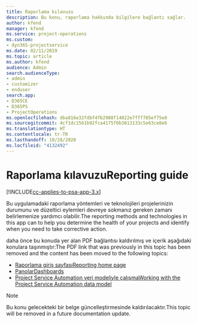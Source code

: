 ```yaml
---
title: Raporlama kılavuzu
description: Bu konu, raporlama hakkında bilgilere bağlantı sağlar.
author: kfend
manager: kfend
ms.service: project-operations
ms.custom:
- dyn365-projectservice
ms.date: 02/11/2019
ms.topic: article
ms.author: kfend
audience: Admin
search.audienceType:
- admin
- customizer
- enduser
search.app:
- D365CE
- D365PS
- ProjectOperations
ms.openlocfilehash: dba816e32fdbf4fb2988f14022e7fff705ef75e8
ms.sourcegitcommit: 4cf1dc1561b92fca4175f0b3813133c5e63ce8e6
ms.translationtype: HT
ms.contentlocale: tr-TR
ms.lasthandoff: 10/28/2020
ms.locfileid: "4132492"
---
```

# <a name="reporting-guide"></a><span data-ttu-id="186da-103">Raporlama kılavuzu</span><span class="sxs-lookup"><span data-stu-id="186da-103">Reporting guide</span></span>

[!INCLUDE[cc-applies-to-psa-app-3.x](../../includes/cc-applies-to-psa-app-3x.md)]

<span data-ttu-id="186da-104">Bu uygulamadaki raporlama yöntemleri ve teknolojileri projelerinizin durumunu ve düzeltici eylemleri devreye sokmanız gereken zamanı belirlemenize yardımcı olabilir.</span><span class="sxs-lookup"><span data-stu-id="186da-104">The reporting methods and technologies in this app can to help you determine the health of your projects and identify when you need to take corrective action.</span></span> 

<span data-ttu-id="186da-105">daha önce bu konuda yer alan PDF bağlantısı kaldırılmış ve içerik aşağıdaki konulara taşınmıştır:</span><span class="sxs-lookup"><span data-stu-id="186da-105">The PDF link that was previously in this topic has been removed and the content has been moved to the following topics:</span></span>

- [<span data-ttu-id="186da-106">Raporlama giriş sayfası</span><span class="sxs-lookup"><span data-stu-id="186da-106">Reporting home page</span></span>](../reports-reporting-dynamics-365-project-service.md)
- [<span data-ttu-id="186da-107">Panolar</span><span class="sxs-lookup"><span data-stu-id="186da-107">Dashboards</span></span>](../reports-dashboards.md)
- [<span data-ttu-id="186da-108">Project Service Automation veri modeliyle çalışma</span><span class="sxs-lookup"><span data-stu-id="186da-108">Working with the Project Service Automation data model</span></span>](../reports-working-project-service-data-model.md)

> [!NOTE]
> <span data-ttu-id="186da-109">Bu konu gelecekteki bir belge güncelleştirmesinde kaldırılacaktır.</span><span class="sxs-lookup"><span data-stu-id="186da-109">This topic will be removed in a future documentation update.</span></span> 
